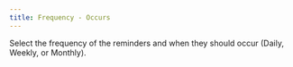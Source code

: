 ```yaml
---
title: Frequency - Occurs
---
```



Select the frequency of the reminders and when they should  occur (Daily, Weekly, or Monthly).
